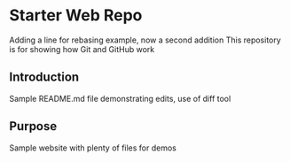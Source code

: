 # Starter Web Repo
Adding a line for rebasing example, now a second addition
This repository is for showing how Git and GitHub work

## Introduction

Sample README.md file demonstrating edits, use of diff tool

## Purpose

Sample website with plenty of files for demos